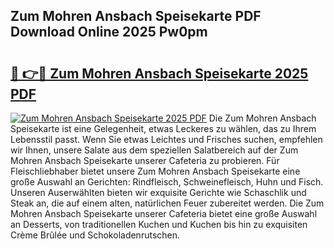 ## Zum Mohren Ansbach Speisekarte PDF Download Online 2025 Pw0pm

# <h2><a href="http://gc8hst.nevu.top/?p=Zum+Mohren+Ansbach+Speisekarte">🔗 👉🔴 Zum Mohren Ansbach Speisekarte 2025 PDF</a></h2>

[![Zum Mohren Ansbach Speisekarte 2025 PDF](https://i.imgur.com/dBaPXMq.png)](http://gc8hst.nevu.top/?p=Zum+Mohren+Ansbach+Speisekarte)
Die Zum Mohren Ansbach Speisekarte ist eine Gelegenheit, etwas Leckeres zu wählen, das zu Ihrem Lebensstil passt. Wenn Sie etwas Leichtes und Frisches suchen, empfehlen wir Ihnen, unsere Salate aus dem speziellen Salatbereich auf der Zum Mohren Ansbach Speisekarte unserer Cafeteria zu probieren. Für Fleischliebhaber bietet unsere Zum Mohren Ansbach Speisekarte eine große Auswahl an Gerichten: Rindfleisch, Schweinefleisch, Huhn und Fisch. Unseren Auserwählten bieten wir exquisite Gerichte wie Schaschlik und Steak an, die auf einem alten, natürlichen Feuer zubereitet werden. Die Zum Mohren Ansbach Speisekarte unserer Cafeteria bietet eine große Auswahl an Desserts, von traditionellen Kuchen und Kuchen bis hin zu exquisiten Crème Brûlée und Schokoladenrutschen.

